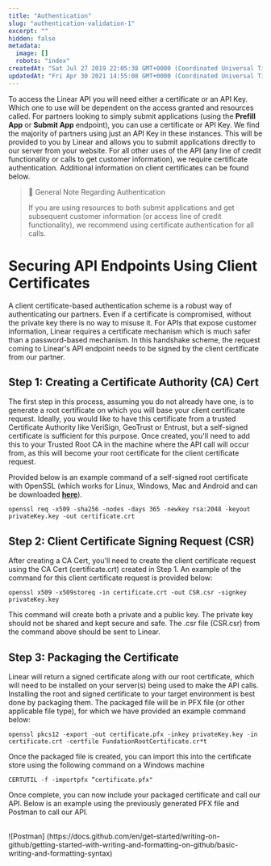 ```yaml
---
title: "Authentication"
slug: "authentication-validation-1"
excerpt: ""
hidden: false
metadata: 
  image: []
  robots: "index"
createdAt: "Sat Jul 27 2019 22:05:38 GMT+0000 (Coordinated Universal Time)"
updatedAt: "Fri Apr 30 2021 14:55:08 GMT+0000 (Coordinated Universal Time)"
---
```

To access the Linear API you will need either a certificate or an API Key.  Which one to use will be dependent on the access granted and resources called. For partners looking to simply submit applications (using the **Prefill App** or **Submit App** endpoint), you can use a certificate or API Key.  We find the majority of partners using just an API Key in these instances.  This will be provided to you by Linear and allows you to submit applications directly to our server from your website.  For all other uses of the API (any line of credit functionality or calls to get customer information), we require certificate authentication.  Additional information on client certificates can be found below.

> 📘 General Note Regarding Authentication
> 
> If you are using resources to both submit applications and get subsequent customer information (or access line of credit functionality), we recommend using certificate authentication for all calls.

# Securing API Endpoints Using Client Certificates

A client certificate-based authentication scheme is a robust way of authenticating our partners. Even if a certificate is compromised, without the private key there is no way to misuse it. For APIs that expose customer information, Linear requires a certificate mechanism which is much safer than a password-based mechanism. In this handshake scheme, the request coming to Linear's API endpoint needs to be signed by the client certificate from our partner. 

## Step 1: Creating a Certificate Authority (CA) Cert

The first step in this process, assuming you do not already have one, is to generate a root certificate on which you will base your client certificate request. Ideally, you would like to have this certificate from a trusted Certificate Authority like VeriSign, GeoTrust or Entrust, but a self-signed certificate is sufficient for this purpose.  Once created, you'll need to add this to your Trusted Root CA in the machine where the API call will occur from, as this will become your root certificate for the client certificate request.

Provided below is an example command of a self-signed root certificate with OpenSSL (which works for Linux, Windows, Mac and Android and can be downloaded **[here](https://wiki.openssl.org/index.php/Binaries)**).

```
openssl req -x509 -sha256 -nodes -days 365 -newkey rsa:2048 -keyout privateKey.key -out certificate.crt
```

## Step 2: Client Certificate Signing Request (CSR)

After creating a CA Cert, you'll need to create the client certificate request using the CA Cert  (certificate.crt) created in Step 1.  An example of the command for this client certificate request is provided below:

```
openssl x509 -x509storeq -in certificate.crt -out CSR.csr -signkey privateKey.key
```

This command will create both a private and a public key.  The private key should not be shared and kept secure and safe. The .csr file (CSR.csr) from the command above should be sent to Linear. 

## Step 3: Packaging the Certificate

Linear will return a signed certificate along with our root certificate, which will need to be installed on your server(s) being used to make the API calls.  Installing the root and signed certificate to your target environment is best done by packaging them.  The packaged file will be in PFX file (or other applicable file type), for which we have provided an example command below:

```
openssl pkcs12 -export -out certificate.pfx -inkey privateKey.key -in certificate.crt -certfile FundationRootCertificate.cr*t
```

Once the packaged file is created, you can import this into the certificate store using the following command on a Windows machine

```
CERTUTIL -f -importpfx “certificate.pfx"
```

Once complete, you can now include your packaged certificate and call our API.  Below is an example using the previously generated PFX file and Postman to call our API.

<br/>
![Postman] (https://docs.github.com/en/get-started/writing-on-github/getting-started-with-writing-and-formatting-on-github/basic-writing-and-formatting-syntax)
